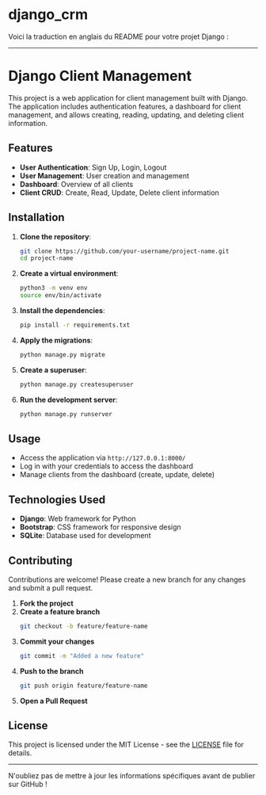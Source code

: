 # django_crm
Voici la traduction en anglais du README pour votre projet Django :

---

# **Django Client Management**

This project is a web application for client management built with Django. The application includes authentication features, a dashboard for client management, and allows creating, reading, updating, and deleting client information.

## **Features**

- **User Authentication**: Sign Up, Login, Logout
- **User Management**: User creation and management
- **Dashboard**: Overview of all clients
- **Client CRUD**: Create, Read, Update, Delete client information

## **Installation**

1. **Clone the repository**:
   ```bash
   git clone https://github.com/your-username/project-name.git
   cd project-name
   ```

2. **Create a virtual environment**:
   ```bash
   python3 -m venv env
   source env/bin/activate
   ```

3. **Install the dependencies**:
   ```bash
   pip install -r requirements.txt
   ```

4. **Apply the migrations**:
   ```bash
   python manage.py migrate
   ```

5. **Create a superuser**:
   ```bash
   python manage.py createsuperuser
   ```

6. **Run the development server**:
   ```bash
   python manage.py runserver
   ```

## **Usage**

- Access the application via `http://127.0.0.1:8000/`
- Log in with your credentials to access the dashboard
- Manage clients from the dashboard (create, update, delete)

## **Technologies Used**

- **Django**: Web framework for Python
- **Bootstrap**: CSS framework for responsive design
- **SQLite**: Database used for development

## **Contributing**

Contributions are welcome! Please create a new branch for any changes and submit a pull request.

1. **Fork the project**
2. **Create a feature branch**
   ```bash
   git checkout -b feature/feature-name
   ```
3. **Commit your changes**
   ```bash
   git commit -m "Added a new feature"
   ```
4. **Push to the branch**
   ```bash
   git push origin feature/feature-name
   ```
5. **Open a Pull Request**

## **License**

This project is licensed under the MIT License - see the [LICENSE](LICENSE) file for details.

---

N'oubliez pas de mettre à jour les informations spécifiques avant de publier sur GitHub !